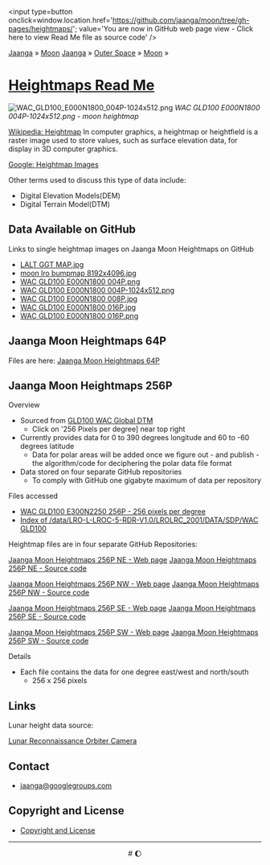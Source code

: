 <span style=display:none; >[You are now in GitHub source code view - click here to view Read Me file as a web page]( https://jaanga.github.io/moon/heightmaps/index.html "View file as a web page." ) </span>
<input type=button onclick=window.location.href='https://github.com/jaanga/moon/tree/gh-pages/heightmaps/'; value='You are now in GitHub web page view - Click here to view Read Me file as source code'  />

[Jaanga]( https://jaanga.github.io/ ) &raquo; [Moon]( https://jaanga.github.io/moon/ )  [Jaanga]( https://jaanga.github.io/ ) » [Outer Space]( https://jaanga.github.io/outer-space/ ) »
[Moon]( https://jaanga.github.io/moon/ ) »

[Heightmaps Read Me]( index.html )
===

<!--
<iframe id=ifr src="iframe-carousel-r2.html" width=100% height=600px >_Sample Jaanga Moon scripts viewable in web page view only_</iframe>
-->

![WAC_GLD100_E000N1800_004P-1024x512.png]( https://jaanga.github.io/moon/heightmaps/WAC_GLD100_E000N1800_004P-1024x512.png "Moon heightmap" )
_WAC GLD100 E000N1800 004P-1024x512.png - moon heightmap_

[Wikipedia: Heightmap]( https://en.wikipedia.org/wiki/Heightmap )
In computer graphics, a heightmap or heightfield is a raster image used to store values, such as surface elevation data, for display in 3D computer graphics.

[Google: Heightmap Images]( https://www.google.com/search?q=heightmap&espv=2&biw=1858&bih=995&tbm=isch&tbo=u&source=univ&sa=X&ved=0CBwQsARqFQoTCKbX9tiYz8gCFQPkYwodv_MBcQ )

Other terms used to discuss this type of data include:

* Digital Elevation Models(DEM)
* Digital Terrain Model(DTM)


## Data Available on GitHub

Links to single heightmap images on Jaanga Moon Heightmaps on GitHub

* [LALT GGT MAP.jpg]( https://jaanga.github.io/moon/heightmaps/LALT_GGT_MAP.jpg )
* [moon lro bumpmap 8192x4096.jpg]( https://jaanga.github.io/moon/heightmaps/moon_lro_bumpmap_8192x4096.jpg )
* [WAC GLD100 E000N1800 004P.png]( https://jaanga.github.io/moon/heightmaps/WAC_GLD100_E000N1800_004P.png )
* [WAC GLD100 E000N1800 004P-1024x512.png]( https://jaanga.github.io/moon/heightmaps/WAC_GLD100_E000N1800_004P-1024x512.png )
* [WAC GLD100 E000N1800 008P.jpg]( https://jaanga.github.io/moon/heightmaps/WAC_GLD100_E000N1800_008P.jpg )
* [WAC GLD100 E000N1800 016P.jpg]( https://jaanga.github.io/moon/heightmaps/WAC_GLD100_E000N1800_016P.jpg )
* [WAC GLD100 E000N1800 016P.png]( https://jaanga.github.io/moon/heightmaps/WAC_GLD100_E000N1800_016P.png )

## Jaanga Moon Heightmaps 64P

Files are here: [Jaanga Moon Heightmaps 64P]( https://github.com/jaanga/moon/tree/gh-pages/heightmaps/64p )


## Jaanga Moon Heightmaps 256P

Overview

* Sourced from [GLD100 WAC Global DTM]( https://wms.lroc.asu.edu/lroc/view_rdr/WAC_GLD100 )
	* Click on '256 Pixels per degree] near top right
* Currently provides data for 0 to 390 degrees longitude and 60 to -60 degrees latitude
	* Data for polar areas will be added once we figure out - and publish - the algorithm/code for deciphering the polar data file format
* Data stored on four separate GitHub repositories
	* To comply with GitHub one gigabyte maximum of data per repository

Files accessed

* [WAC GLD100 E300N2250 256P - 256 pixels per degree ]( https://wms.lroc.asu.edu/lroc/view_rdr_product/WAC_GLD100_E300N2250_256P )
* [Index of /data/LRO-L-LROC-5-RDR-V1.0/LROLRC_2001/DATA/SDP/WAC GLD100]( https://lroc.sese.asu.edu/data/LRO-L-LROC-5-RDR-V1.0/LROLRC_2001/DATA/SDP/WAC_GLD100/ )


Heightmap files are in four separate GitHub Repositories:

[Jaanga Moon Heightmaps 256P NE - Web page]( https://jaanga.github.io/moon-heightmaps-256p-ne/ )
[Jaanga Moon Heightmaps 256P NE - Source code]( https://github.com/jaanga/moon-heightmaps-256p-ne/ )

[Jaanga Moon Heightmaps 256P NW - Web page]( https://jaanga.github.io/moon-heightmaps-256p-nw/ )
[Jaanga Moon Heightmaps 256P NW - Source code]( https://github.com/jaanga/moon-heightmaps-256p-nw/ )

[Jaanga Moon Heightmaps 256P SE - Web page]( https://jaanga.github.io/moon-heightmaps-256p-se/ )
[Jaanga Moon Heightmaps 256P SE - Source code]( https://github.com/jaanga/moon-heightmaps-256p-se/ )

[Jaanga Moon Heightmaps 256P SW - Web page]( https://jaanga.github.io/moon-heightmaps-256p-sw/ )
[Jaanga Moon Heightmaps 256P SW - Source code]( https://github.com/jaanga/moon-heightmaps-256p-sw/ )


Details
* Each file contains the data for one degree east/west and north/south
	* 256 x 256 pixels

## Links

Lunar height data source:

[Lunar Reconnaissance Orbiter Camera]( https://wms.lroc.asu.edu/lroc/view_rdr/WAC_GLD100 )


## Contact

* jaanga@googlegroups.com

## Copyright and License

* [Copyright and License]( https://jaanga.github.io/#https://jaanga.github.io/jaanga-copyright-and-mit-license.md )

***

<center title="Waxing Gibbous Moon" >
# <a href=javascript:window.scrollTo(0,0); style=text-decoration:none; >&#127764;</a>
</center>
